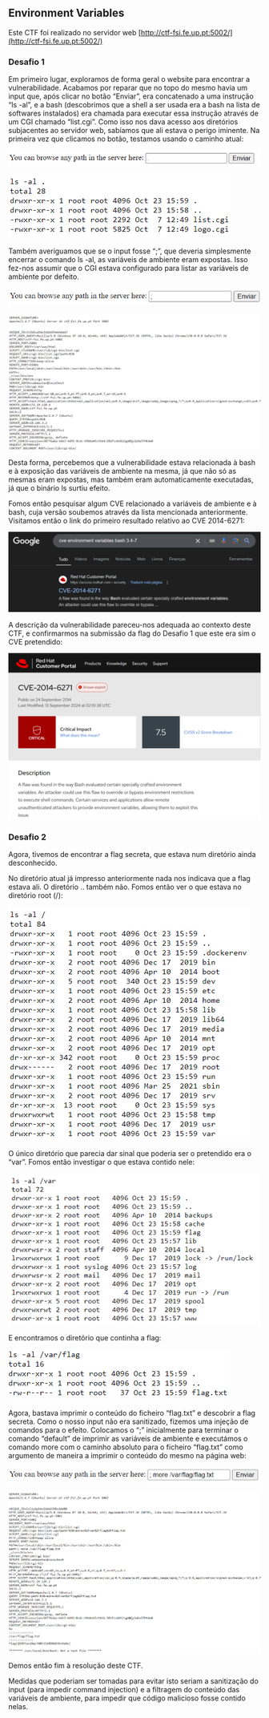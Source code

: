 ## Environment Variables

Este CTF foi realizado no servidor web [http://ctf-fsi.fe.up.pt:5002/](http://ctf-fsi.fe.up.pt:5002/)

### Desafio 1

Em primeiro lugar, exploramos de forma geral o website para encontrar a vulnerabilidade. Acabamos por reparar que no topo do mesmo havia um input que, após clicar no botão “Enviar”, era concatenado a uma instrução “ls \-al”, e a bash (descobrimos que a shell a ser usada era a bash na lista de softwares instalados) era chamada para executar essa instrução através de um CGI chamado “list.cgi”. Como isso nos dava acesso aos diretórios subjacentes ao servidor web, sabíamos que ali estava o perigo iminente. Na primeira vez que clicamos no botão, testamos usando o caminho atual:  

![image1](images_CTF4.md/image1.png)

![image3](images_CTF4.md/image3.png)

Também averiguamos que se o input fosse “;”, que deveria simplesmente encerrar o comando ls \-al, as variáveis de ambiente eram expostas. Isso fez-nos assumir que o CGI estava configurado para listar as variáveis de ambiente por defeito.  

![image10](images_CTF4.md/image10.png) 

![image11](images_CTF4.md/image11.png)

Desta forma, percebemos que a vulnerabilidade estava relacionada à bash e à exposição das variáveis de ambiente na mesma, já que não só as mesmas eram expostas, mas também eram automaticamente executadas, já que o binário ls surtiu efeito.

Fomos então pesquisar algum CVE relacionado a variáveis de ambiente e à bash, cuja versão soubemos através da lista mencionada anteriormente. Visitamos então o link do primeiro resultado relativo ao CVE 2014-6271:  

![image4](images_CTF4.md/image4.png)

A descrição da vulnerabilidade pareceu-nos adequada ao contexto deste CTF, e confirmarmos na submissão da flag do Desafio 1 que este era sim o CVE pretendido:  

![image7](images_CTF4.md/image7.png)

### Desafio 2

Agora, tivemos de encontrar a flag secreta, que estava num diretório ainda desconhecido.

No diretório atual já impresso anteriormente nada nos indicava que a flag estava ali. O diretório .. também não. Fomos então ver o que estava no diretório root (/):  

![image8](images_CTF4.md/image8.png)

O único diretório que parecia dar sinal que poderia ser o pretendido era o “var”. Fomos então investigar o que estava contido nele:  

![image9](images_CTF4.md/image9.png)

E encontramos o diretório que continha a flag:  

![image2](images_CTF4.md/image2.png)

Agora, bastava imprimir o conteúdo do ficheiro “flag.txt” e descobrir a flag secreta. Como o nosso input não era sanitizado, fizemos uma injeção de comandos para o efeito. Colocamos o “;” inicialmente para terminar o comando “default” de imprimir as variáveis de ambiente e executámos o comando more com o caminho absoluto para o ficheiro “flag.txt” como argumento de maneira a imprimir o conteúdo do mesmo na página web:  

![image6](images_CTF4.md/image6.png)

![image5](images_CTF4.md/image5.png)

Demos então fim à resolução deste CTF.

Medidas que poderiam ser tomadas para evitar isto seriam a sanitização do input (para impedir command injection) e a filtragem do conteúdo das variáveis de ambiente, para impedir que código malicioso fosse contido nelas.  
